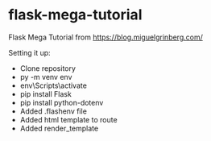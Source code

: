 # flask-mega-tutorial
Flask Mega Tutorial from https://blog.miguelgrinberg.com/

Setting it up:
- Clone repository
- py -m venv env
- env\Scripts\activate
- pip install Flask
- pip install python-dotenv
- Added .flashenv file 
- Added html template to route
- Added render_template
